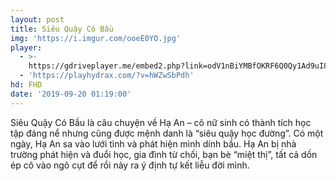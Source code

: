 ```yaml
---
layout: post
title: Siêu Quậy Có Bầu
img: 'https://i.imgur.com/ooeE0YO.jpg'
player:
  - >-
    https://gdriveplayer.me/embed2.php?link=odV1nBiYMBfOKRF6Q0Qy1Ad9uI81Ni6C%252Bm4hZYtcGDnSnyTdCbwJJLC1VFSm7JPTRWUYrFPQPjrj3yLKv8%252BFebFArEkrCs1LTg332JUUTSIapBkmsPCG%252Bjs6qpR50z1HeOhXdo3fXDl9BPVk9fYD1oBuFgyxLluHNjcCSSxcezWlgXvtcQ9iEg9vzFtHXYbMqqazqu6ubR5asLYiu7kVvp
  - 'https://playhydrax.com/?v=hWZwSbPdh'
hd: FHD
date: '2019-09-20 01:19:00'
---
```

Siêu Quậy Có Bầu là câu chuyện về Hạ An – cô nữ sinh có thành tích học tập đáng nể nhưng cũng được mệnh danh là “siêu quậy học đường”. Có một ngày, Hạ An sa vào lưới tình và phát hiện mình dính bầu. Hạ An bị nhà trường phát hiện và đuổi học, gia đình từ chối, bạn bè “miệt thị”, tất cả dồn ép cô vào ngõ cụt để rồi nảy ra ý định tự kết liễu đời mình.

